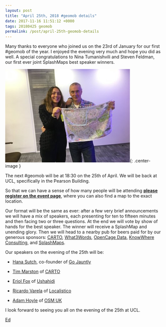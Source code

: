 ```yaml
--- 
layout: post
title: "April 25th, 2018 #geomob details"
date: 2017-11-16 11:51:12 +0000
tags: 20180425 geomob
permalink: /post/april-25th-geomob-details
---
```


Many thanks to everyone who joined us on the 23rd of January for our 
first #geomob of the year. I enjoyed the evening very much and hope you did 
as well. A special congratulations to Nina Tumanishvili and Steven Feldman, our
 first ever joint SplashMaps best speaker winners.

![image](/images/nina-and-steven.jpg){: .center-image }


The next #geomob will be at 18:30 on the 25th of April. We will be back at UCL,
specifically in the Pearson Building.

So that we can have a sense of how many people will be attending **[please register on the event page](https://www.eventbrite.com/e/geomob-25th-april-2018-tickets-42530900067)**, where you can also find a map to the exact location.

Our format will be the same as ever: after a few very brief announcements we will have a mix of speakers, each presenting for ten to fifteen minutes and then facing two or three questions. At the end we will vote by show of hands for the best speaker. The winner will receive a SplashMap and unending glory. Then we will head to a nearby pub for beers paid for by our generous sponsors: [CARTO](https://carto.com), [What3Words](http://what3words.com/), [OpenCage Data](https://geocoder.opencagedata.com/), [KnowWhere Consulting](https://knowwhereconsulting.co.uk/), and [SplashMaps](http://www.splash-maps.com/).

Our speakers on the evening of the 25th will be:

* [Hana Sutch](https://twitter.com/SutchFun), co-founder of [Go Jauntly](https://twitter.com/gojauntly)

* [Tim Marston](https://twitter.com/timmarston) of [CARTO](https://carto.com)

* [Eriol Fox](https://twitter.com/EriolDoesDesign) of [Ushahidi](https://www.ushahidi.com)

* [Ricardo Varela](https://twitter.com/phobeo) of [Localistico](http://localistico.com) 

* [Adam Hoyle](https://twitter.com/adamhoyle) of [OSM UK](https://osmuk.org)

I look forward to seeing you all on the evening of the 25th at UCL.

[Ed](https://twitter.com/freyfogle)